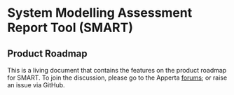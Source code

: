 # System Modelling Assessment Report Tool (SMART) 
## Product Roadmap

This is a living document that contains the features on the product roadmap for SMART. To join the discussion, please go to the Apperta [forums](https://forums.apperta.org/c/clinical-safety); or raise an issue via GitHub.